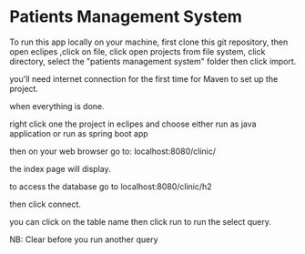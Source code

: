 # Patients Management System

To run this app locally on your machine,
first clone this git repository, then open eclipes ,click on file,
click open projects from file system, click directory, select the "patients management system" folder then click import.

you'll need internet connection for the first time for Maven to set up the project.

when everything is done.

right click one the project in eclipes and choose either run as java application or run as spring boot app

then on your web browser go to: localhost:8080/clinic/ 

the index page will display.

to access the database go to localhost:8080/clinic/h2

then click connect.

you can click on the table name then click run to run the select query.

NB: Clear before you run another query
